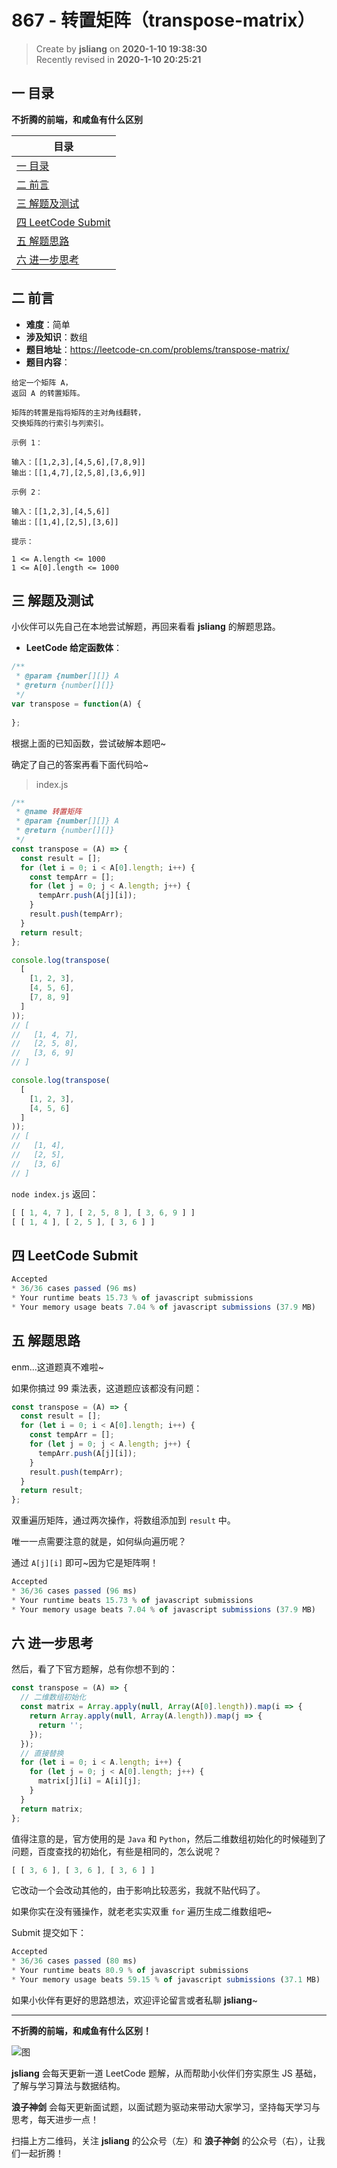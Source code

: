867 - 转置矩阵（transpose-matrix）
===

> Create by **jsliang** on **2020-1-10 19:38:30**  
> Recently revised in **2020-1-10 20:25:21**

## 一 目录

**不折腾的前端，和咸鱼有什么区别**

| 目录 |
| --- | 
| [一 目录](#chapter-one) | 
| [二 前言](#chapter-two) |
| [三 解题及测试](#chapter-three) |
| [四 LeetCode Submit](#chapter-four) |
| [五 解题思路](#chapter-five) |
| [六 进一步思考](#chapter-six) |

## 二 前言



* **难度**：简单
* **涉及知识**：数组
* **题目地址**：https://leetcode-cn.com/problems/transpose-matrix/
* **题目内容**：

```
给定一个矩阵 A，
返回 A 的转置矩阵。

矩阵的转置是指将矩阵的主对角线翻转，
交换矩阵的行索引与列索引。

示例 1：

输入：[[1,2,3],[4,5,6],[7,8,9]]
输出：[[1,4,7],[2,5,8],[3,6,9]]

示例 2：

输入：[[1,2,3],[4,5,6]]
输出：[[1,4],[2,5],[3,6]]

提示：

1 <= A.length <= 1000
1 <= A[0].length <= 1000
```

## 三 解题及测试



小伙伴可以先自己在本地尝试解题，再回来看看 **jsliang** 的解题思路。

* **LeetCode 给定函数体**：

```js
/**
 * @param {number[][]} A
 * @return {number[][]}
 */
var transpose = function(A) {
    
};
```

根据上面的已知函数，尝试破解本题吧~

确定了自己的答案再看下面代码哈~

> index.js

```js
/**
 * @name 转置矩阵
 * @param {number[][]} A
 * @return {number[][]}
 */
const transpose = (A) => {
  const result = [];
  for (let i = 0; i < A[0].length; i++) {
    const tempArr = [];
    for (let j = 0; j < A.length; j++) {
      tempArr.push(A[j][i]);
    }
    result.push(tempArr);
  }
  return result;
};

console.log(transpose(
  [
    [1, 2, 3],
    [4, 5, 6],
    [7, 8, 9]
  ]
));
// [
//   [1, 4, 7],
//   [2, 5, 8],
//   [3, 6, 9]
// ]

console.log(transpose(
  [
    [1, 2, 3],
    [4, 5, 6]
  ]
));
// [
//   [1, 4],
//   [2, 5],
//   [3, 6]
// ]
```

`node index.js` 返回：

```js
[ [ 1, 4, 7 ], [ 2, 5, 8 ], [ 3, 6, 9 ] ]
[ [ 1, 4 ], [ 2, 5 ], [ 3, 6 ] ]
```

## 四 LeetCode Submit



```js
Accepted
* 36/36 cases passed (96 ms)
* Your runtime beats 15.73 % of javascript submissions
* Your memory usage beats 7.04 % of javascript submissions (37.9 MB)
```

## 五 解题思路



enm...这道题真不难啦~

如果你搞过 99 乘法表，这道题应该都没有问题：

```js
const transpose = (A) => {
  const result = [];
  for (let i = 0; i < A[0].length; i++) {
    const tempArr = [];
    for (let j = 0; j < A.length; j++) {
      tempArr.push(A[j][i]);
    }
    result.push(tempArr);
  }
  return result;
};
```

双重遍历矩阵，通过两次操作，将数组添加到 `result` 中。

唯一一点需要注意的就是，如何纵向遍历呢？

通过 `A[j][i]` 即可~因为它是矩阵啊！

```js
Accepted
* 36/36 cases passed (96 ms)
* Your runtime beats 15.73 % of javascript submissions
* Your memory usage beats 7.04 % of javascript submissions (37.9 MB)
```

## 六 进一步思考



然后，看了下官方题解，总有你想不到的：

```js
const transpose = (A) => {
  // 二维数组初始化
  const matrix = Array.apply(null, Array(A[0].length)).map(i => {
    return Array.apply(null, Array(A.length)).map(j => {
      return '';
    });
  });
  // 直接替换
  for (let i = 0; i < A.length; i++) {
    for (let j = 0; j < A[0].length; j++) {
      matrix[j][i] = A[i][j];
    }
  }
  return matrix;
};
```

值得注意的是，官方使用的是 `Java` 和 `Python`，然后二维数组初始化的时候碰到了问题，百度查找的初始化，有些是相同的，怎么说呢？

```js
[ [ 3, 6 ], [ 3, 6 ], [ 3, 6 ] ]
```

它改动一个会改动其他的，由于影响比较恶劣，我就不贴代码了。

如果你实在没有骚操作，就老老实实双重 `for` 遍历生成二维数组吧~

Submit 提交如下：

```js
Accepted
* 36/36 cases passed (80 ms)
* Your runtime beats 80.9 % of javascript submissions
* Your memory usage beats 59.15 % of javascript submissions (37.1 MB)
```

如果小伙伴有更好的思路想法，欢迎评论留言或者私聊 **jsliang**~

---

**不折腾的前端，和咸鱼有什么区别！**

![图](../../../public-repertory/img/z-index-small.png)

**jsliang** 会每天更新一道 LeetCode 题解，从而帮助小伙伴们夯实原生 JS 基础，了解与学习算法与数据结构。

**浪子神剑** 会每天更新面试题，以面试题为驱动来带动大家学习，坚持每天学习与思考，每天进步一点！

扫描上方二维码，关注 **jsliang** 的公众号（左）和 **浪子神剑** 的公众号（右），让我们一起折腾！

